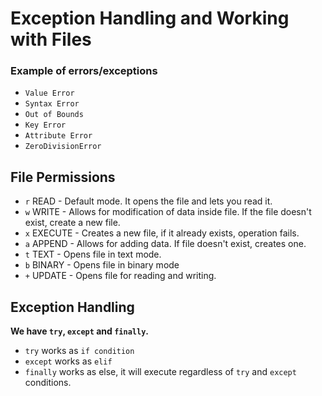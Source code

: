# Exception Handling and Working with Files


### Example of errors/exceptions
- `Value Error`
- `Syntax Error`
- `Out of Bounds`
- `Key Error`
- `Attribute Error`
- `ZeroDivisionError`

## File Permissions
- `r` READ - Default mode. It opens the file and lets you read it.
- `w` WRITE - Allows for modification of data inside file. If the file doesn't exist, create a new file.
- `x` EXECUTE - Creates a new file, if it already exists, operation fails.
- `a` APPEND - Allows for adding data. If file doesn't exist, creates one.
- `t` TEXT - Opens file in text mode.
- `b` BINARY - Opens file in binary mode
- `+` UPDATE - Opens file for reading and writing.

## Exception Handling

**We have `try`, `except` and `finally`.**
- `try` works as `if condition`
- `except` works as `elif`
- `finally` works as else, it will execute regardless of `try` and `except` conditions.
